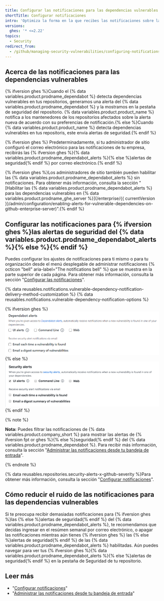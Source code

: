 ```yaml
---
title: Configurar las notificaciones para las dependencias vulnerables
shortTitle: Configurar notificaciones
intro: 'Optimiza la forma en la que recibes las notificaciones sobre las alertas de  {% ifversion ghes %}{% else %}seguridad{% endif %} del {% data variables.product.prodname_dependabot %}.'
versions:
  ghes: '* <=2.22'
topics:
  - Security
redirect_from:
  - /github/managing-security-vulnerabilities/configuring-notifications-for-vulnerable-dependencies
---
```


<!--See /content/code-security/supply-chain-security/configuring-notifications-for-vulnerable-dependencies for the current version of this article -->

## Acerca de las notificaciones para las dependencias vulnerables

{% ifversion ghes %}Cuando el {% data variables.product.prodname_dependabot %} detecta dependencias vulnerables en tus repositorios, generamos una alerta del {% data variables.product.prodname_dependabot %} y la mostramos en la pestaña de seguridad del repositorio. {% data variables.product.product_name %} notifica a los mantenedores de los repositorios afectados sobre la alerta nueva de acuerdo con su preferencias de notificación.{% else %}Cuando {% data variables.product.product_name %} detecta dependencias vulnerables en tus repositoris, este envía alertas de seguridad.{% endif %}

{% ifversion ghes %}
Predeterminadamente, si tu administrador de sitio configuró el correo electrónico para las notificaciones de tu empresa, recibirás las {% ifversion ghes %}{% data variables.product.prodname_dependabot_alerts %}{% else %}alertas de seguridad{% endif %} por correo electrónico.{% endif %}

{% ifversion ghes %}Los administradores de sitio también pueden habilitar las {% data variables.product.prodname_dependabot_alerts %} sin notificaciones. Para obtener más información, consulta la sección "[Habilitar las {% data variables.product.prodname_dependabot_alerts %} para las dependencias vulnerables en {% data variables.product.prodname_ghe_server %}](/enterprise/{{ currentVersion }}/admin/configuration/enabling-alerts-for-vulnerable-dependencies-on-github-enterprise-server)".{% endif %}

## Configurar las notificaciones para {% ifversion ghes %}las alertas de seguridad del {% data variables.product.prodname_dependabot_alerts %}{% else %}{% endif %}

Puedes configurar los ajustes de notificaciones para ti mismo o para tu organización desde el menú desplegable de administrar notificaciones {% octicon "bell" aria-label="The notifications bell" %} que se muestra en la parte superior de cada página. Para obtener más información, consulta la sección "[Configurar las notificaciones](/github/managing-subscriptions-and-notifications-on-github/configuring-notifications#choosing-your-notification-settings)".

{% data reusables.notifications.vulnerable-dependency-notification-delivery-method-customization %}
{% data reusables.notifications.vulnerable-dependency-notification-options %}

{% ifversion ghes %}
  ![Opciones de las {% data variables.product.prodname_dependabot_alerts %}](/assets/images/help/notifications-v2/dependabot-alerts-options.png)
{% else %}
  ![Opciones de alertas de seguridad](/assets/images/help/notifications-v2/security-alerts-options.png)
{% endif %}

{% note %}

**Nota:** Puedes filtrar las notificaciones de {% data variables.product.company_short %} para mostrar las alertas de {% ifversion fpt or ghes %}{% else %}seguridad{% endif %} del {% data variables.product.prodname_dependabot %}. Para recibir más información, consulta la sección "[Administrar las notificaciones desde tu bandeja de entrada](/github/managing-subscriptions-and-notifications-on-github/managing-notifications-from-your-inbox#dependabot-custom-filters)".

{% endnote %}

{% data reusables.repositories.security-alerts-x-github-severity %}Para obtener más información, consulta la sección "[Configurar notificaciones](/github/managing-subscriptions-and-notifications-on-github/configuring-notifications#filtering-email-notifications)".

## Cómo reducir el ruido de las notificaciones para las dependencias vulnerables

Si te preocupa recibir demasiadas notificaciones para {% ifversion ghes %}las {% else %}alertas de seguridad{% endif %} del {% data variables.product.prodname_dependabot_alerts %}, te recomendamos que decidas ingresar en el resúmen semanal por correo electrónico, o apagar las notificaciones mientras aún tienes {% ifversion ghes %} las {% else %}alertas de seguridad{% endif %} de las {% data variables.product.prodname_dependabot_alerts %} habilitadas. Aún puedes navegar para ver tus {% ifversion ghes %}{% data variables.product.prodname_dependabot_alerts %}{% else %}alertas de seguridad{% endif %} en la pestaña de Seguridad de tu repositorio.

## Leer más

- "[Configurar notificaciones](/github/managing-subscriptions-and-notifications-on-github/configuring-notifications)"
- "[Administrar las notificaciones desde tu bandeja de entrada](/github/managing-subscriptions-and-notifications-on-github/managing-notifications-from-your-inbox#supported-is-queries)"
